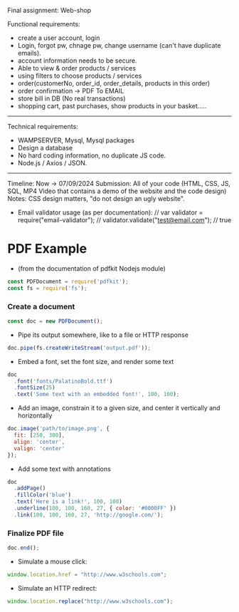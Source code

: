 Final assignment: Web-shop

Functional requirements:
- create a user account, login
- Login, forgot pw, chnage pw, change username (can't have duplicate emails).
- account information needs to be secure.
- Able to view & order products / services
- using filters to choose products / services
- order(customerNo, order_id, order_details, products in this order)
- order confirmation -> PDF To EMAIL
- store bill in DB (No real transactions)
- shopping cart, past purchases, show products in your basket.....
-----------
Technical requirements:
- WAMPSERVER, Mysql, Mysql packages
- Design a database
- No hard coding information, no duplicate JS code.
- Node.js / Axios / JSON.
----------
Timeline: Now -> 07/09/2024
Submission: All of your code (HTML, CSS, JS, SQL, MP4 Video that contains a demo of the website and the code design)
Notes: CSS design matters, "do not design an ugly website".

- Email validator usage (as per documentation):
// var validator = require("email-validator");
// validator.validate("test@email.com"); // true


# PDF Example
- (from the documentation of pdfkit Nodejs module)
```js
const PDFDocument = require('pdfkit');
const fs = require('fs');
```
### Create a document
```js
const doc = new PDFDocument();
```
- Pipe its output somewhere, like to a file or HTTP response
```js
doc.pipe(fs.createWriteStream('output.pdf'));
```
- Embed a font, set the font size, and render some text
```js
doc
  .font('fonts/PalatinoBold.ttf')
  .fontSize(25)
  .text('Some text with an embedded font!', 100, 100);
```
- Add an image, constrain it to a given size, and center it vertically and horizontally
```js
doc.image('path/to/image.png', {
  fit: [250, 300],
  align: 'center',
  valign: 'center'
});
```
- Add some text with annotations
```js
doc
  .addPage()
  .fillColor('blue')
  .text('Here is a link!', 100, 100)
  .underline(100, 100, 160, 27, { color: '#0000FF' })
  .link(100, 100, 160, 27, 'http://google.com/');
```
### Finalize PDF file
```js
doc.end();
```
- Simulate a mouse click:
```js
window.location.href = "http://www.w3schools.com";
```
- Simulate an HTTP redirect:
```js
window.location.replace("http://www.w3schools.com");
```

<!-- 
  -- Reverse sort order in Products.html page
  -- red noti text
  -- Top sales in index
  -- 5 categories per row in home page
  -- add product price to product.html
  -- Create PDF File.
  -- add Dowmload PDF button
  -- Send Email
 -->
